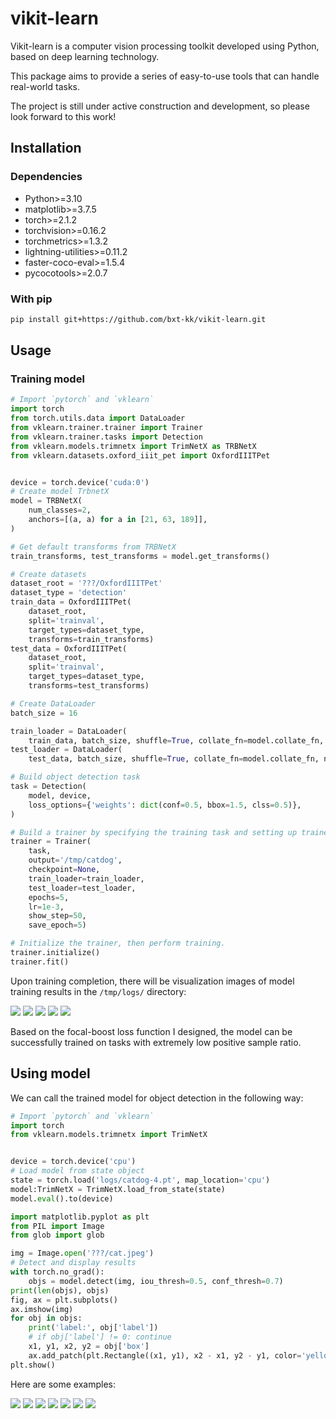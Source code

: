 # vikit-learn

Vikit-learn is a computer vision processing toolkit developed using Python, based on deep learning technology.

This package aims to provide a series of easy-to-use tools that can handle real-world tasks.

The project is still under active construction and development, so please look forward to this work!

## Installation

### Dependencies

- Python>=3.10
- matplotlib>=3.7.5
- torch>=2.1.2
- torchvision>=0.16.2
- torchmetrics>=1.3.2
- lightning-utilities>=0.11.2
- faster-coco-eval>=1.5.4
- pycocotools>=2.0.7

### With pip

```bash
pip install git+https://github.com/bxt-kk/vikit-learn.git
```

## Usage

### Training model

```python
# Import `pytorch` and `vklearn`
import torch
from torch.utils.data import DataLoader
from vklearn.trainer.trainer import Trainer
from vklearn.trainer.tasks import Detection
from vklearn.models.trimnetx import TrimNetX as TRBNetX
from vklearn.datasets.oxford_iiit_pet import OxfordIIITPet


device = torch.device('cuda:0')
# Create model TrbnetX
model = TRBNetX(
    num_classes=2,
    anchors=[(a, a) for a in [21, 63, 189]],
)

# Get default transforms from TRBNetX
train_transforms, test_transforms = model.get_transforms()

# Create datasets
dataset_root = '???/OxfordIIITPet'
dataset_type = 'detection'
train_data = OxfordIIITPet(
    dataset_root,
    split='trainval',
    target_types=dataset_type,
    transforms=train_transforms)
test_data = OxfordIIITPet(
    dataset_root,
    split='trainval',
    target_types=dataset_type,
    transforms=test_transforms)

# Create DataLoader
batch_size = 16

train_loader = DataLoader(
    train_data, batch_size, shuffle=True, collate_fn=model.collate_fn, num_workers=4)
test_loader = DataLoader(
    test_data, batch_size, shuffle=True, collate_fn=model.collate_fn, num_workers=4)

# Build object detection task
task = Detection(
    model, device,
    loss_options={'weights': dict(conf=0.5, bbox=1.5, clss=0.5)},
)

# Build a trainer by specifying the training task and setting up trainer parameters
trainer = Trainer(
    task,
    output='/tmp/catdog',
    checkpoint=None,
    train_loader=train_loader,
    test_loader=test_loader,
    epochs=5,
    lr=1e-3,
    show_step=50,
    save_epoch=5)

# Initialize the trainer, then perform training.
trainer.initialize()
trainer.fit()
```

Upon training completion, there will be visualization images of model training results in the `/tmp/logs/` directory:

![](./asset/CATDOG-LOG-240524-17:31:18_loss.png)
![](./asset/CATDOG-LOG-240524-17:31:18_conf_recall.png)
![](./asset/CATDOG-LOG-240524-17:31:18_iou_score.png)
![](./asset/CATDOG-LOG-240524-17:31:18_map.png)
![](./asset/CATDOG-LOG-240524-17:31:18_map_50.png)

Based on the focal-boost loss function I designed, the model can be successfully trained on tasks with extremely low positive sample ratio.

## Using model

We can call the trained model for object detection in the following way:

```python
# Import `pytorch` and `vklearn`
import torch
from vklearn.models.trimnetx import TrimNetX


device = torch.device('cpu')
# Load model from state object
state = torch.load('logs/catdog-4.pt', map_location='cpu')
model:TrimNetX = TrimNetX.load_from_state(state)
model.eval().to(device)

import matplotlib.pyplot as plt
from PIL import Image
from glob import glob

img = Image.open('???/cat.jpeg')
# Detect and display results
with torch.no_grad():
    objs = model.detect(img, iou_thresh=0.5, conf_thresh=0.7)
print(len(objs), objs)
fig, ax = plt.subplots()
ax.imshow(img)
for obj in objs:
    print('label:', obj['label'])
    # if obj['label'] != 0: continue
    x1, y1, x2, y2 = obj['box']
    ax.add_patch(plt.Rectangle((x1, y1), x2 - x1, y2 - y1, color='yellow', fill=False))
plt.show()
```

Here are some examples:

![](./asset/Figure_1.png)
![](./asset/Figure_2.png)
![](./asset/Figure_3.png)
![](./asset/Figure_4.png)
![](./asset/Figure_5.png)
![](./asset/Figure_6.png)
![](./asset/Figure_7.png)
